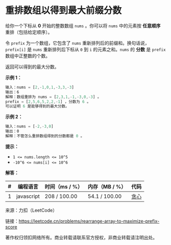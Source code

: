 # 重排数组以得到最大前缀分数

给你一个下标从 **0** 开始的整数数组 `nums` 。你可以将 `nums` 中的元素按 **任意顺序** 重排（包括给定顺序）。

令 `prefix` 为一个数组，它包含了 `nums` 重新排列后的前缀和。换句话说，`prefix[i]` 是 `nums` 重新排列后下标从 `0` 到 `i` 的元素之和。`nums` 的 **分数** 是 `prefix` 数组中正整数的个数。

返回可以得到的最大分数。

**示例 1：**

``` javascript
输入：nums = [2,-1,0,1,-3,3,-3]
输出：6
解释：数组重排为 nums = [2,3,1,-1,-3,0,-3] 。
prefix = [2,5,6,5,2,2,-1] ，分数为 6 。
可以证明 6 是能够得到的最大分数。
```

**示例 2：**

``` javascript
输入：nums = [-2,-3,0]
输出：0
解释：不管怎么重排数组得到的分数都是 0 。
```

**提示：**

- `1 <= nums.length <= 10^5`
- `-10^6 <= nums[i] <= 10^6`

**解答：**

**#**|**编程语言**|**时间（ms / %）**|**内存（MB / %）**|**代码**
--|--|--|--|--
1|javascript|208 / 100.00|54.1 / 100.00|[贪心](./javascript/ac_v1.js)

来源：力扣（LeetCode）

链接：https://leetcode.cn/problems/rearrange-array-to-maximize-prefix-score

著作权归领扣网络所有。商业转载请联系官方授权，非商业转载请注明出处。
